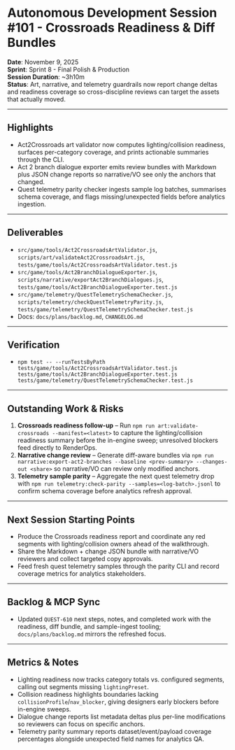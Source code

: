 # Autonomous Development Session #101 - Crossroads Readiness & Diff Bundles
**Date**: November 9, 2025  
**Sprint**: Sprint 8 - Final Polish & Production  
**Session Duration**: ~3h10m  
**Status**: Art, narrative, and telemetry guardrails now report change deltas and readiness coverage so cross-discipline reviews can target the assets that actually moved.

---

## Highlights
- Act2Crossroads art validator now computes lighting/collision readiness, surfaces per-category coverage, and prints actionable summaries through the CLI.
- Act 2 branch dialogue exporter emits review bundles with Markdown plus JSON change reports so narrative/VO see only the anchors that changed.
- Quest telemetry parity checker ingests sample log batches, summarises schema coverage, and flags missing/unexpected fields before analytics ingestion.

---

## Deliverables
- `src/game/tools/Act2CrossroadsArtValidator.js`, `scripts/art/validateAct2CrossroadsArt.js`, `tests/game/tools/Act2CrossroadsArtValidator.test.js`
- `src/game/tools/Act2BranchDialogueExporter.js`, `scripts/narrative/exportAct2BranchDialogues.js`, `tests/game/tools/Act2BranchDialogueExporter.test.js`
- `src/game/telemetry/QuestTelemetrySchemaChecker.js`, `scripts/telemetry/checkQuestTelemetryParity.js`, `tests/game/telemetry/QuestTelemetrySchemaChecker.test.js`
- Docs: `docs/plans/backlog.md`, `CHANGELOG.md`

---

## Verification
- `npm test -- --runTestsByPath tests/game/tools/Act2CrossroadsArtValidator.test.js tests/game/tools/Act2BranchDialogueExporter.test.js tests/game/telemetry/QuestTelemetrySchemaChecker.test.js`

---

## Outstanding Work & Risks
1. **Crossroads readiness follow-up** – Run `npm run art:validate-crossroads --manifest=<latest>` to capture the lighting/collision readiness summary before the in-engine sweep; unresolved blockers feed directly to RenderOps.
2. **Narrative change review** – Generate diff-aware bundles via `npm run narrative:export-act2-branches --baseline <prev-summary> --changes-out <share>` so narrative/VO can review only modified anchors.
3. **Telemetry sample parity** – Aggregate the next quest telemetry drop with `npm run telemetry:check-parity --samples=<log-batch>.jsonl` to confirm schema coverage before analytics refresh approval.

---

## Next Session Starting Points
- Produce the Crossroads readiness report and coordinate any red segments with lighting/collision owners ahead of the walkthrough.
- Share the Markdown + change JSON bundle with narrative/VO reviewers and collect targeted copy approvals.
- Feed fresh quest telemetry samples through the parity CLI and record coverage metrics for analytics stakeholders.

---

## Backlog & MCP Sync
- Updated `QUEST-610` next steps, notes, and completed work with the readiness, diff bundle, and sample-ingest tooling; `docs/plans/backlog.md` mirrors the refreshed focus.

---

## Metrics & Notes
- Lighting readiness now tracks category totals vs. configured segments, calling out segments missing `lightingPreset`.
- Collision readiness highlights boundaries lacking `collisionProfile`/`nav_blocker`, giving designers early blockers before in-engine sweeps.
- Dialogue change reports list metadata deltas plus per-line modifications so reviewers can focus on specific anchors.
- Telemetry parity summary reports dataset/event/payload coverage percentages alongside unexpected field names for analytics QA.
